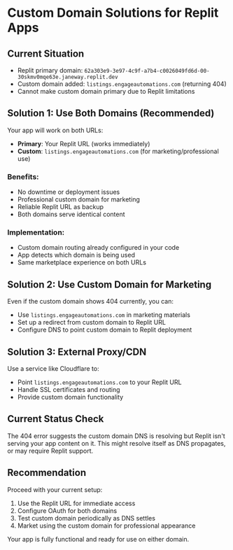 # Custom Domain Solutions for Replit Apps

## Current Situation
- Replit primary domain: `62a303e9-3e97-4c9f-a7b4-c0026049fd6d-00-30skmv0mqe63e.janeway.replit.dev`
- Custom domain added: `listings.engageautomations.com` (returning 404)
- Cannot make custom domain primary due to Replit limitations

## Solution 1: Use Both Domains (Recommended)

Your app will work on both URLs:
- **Primary**: Your Replit URL (works immediately)
- **Custom**: `listings.engageautomations.com` (for marketing/professional use)

### Benefits:
- No downtime or deployment issues
- Professional custom domain for marketing
- Reliable Replit URL as backup
- Both domains serve identical content

### Implementation:
- Custom domain routing already configured in your code
- App detects which domain is being used
- Same marketplace experience on both URLs

## Solution 2: Use Custom Domain for Marketing

Even if the custom domain shows 404 currently, you can:
- Use `listings.engageautomations.com` in marketing materials
- Set up a redirect from custom domain to Replit URL
- Configure DNS to point custom domain to Replit deployment

## Solution 3: External Proxy/CDN

Use a service like Cloudflare to:
- Point `listings.engageautomations.com` to your Replit URL
- Handle SSL certificates and routing
- Provide custom domain functionality

## Current Status Check

The 404 error suggests the custom domain DNS is resolving but Replit isn't serving your app content on it. This might resolve itself as DNS propagates, or may require Replit support.

## Recommendation

Proceed with your current setup:
1. Use the Replit URL for immediate access
2. Configure OAuth for both domains
3. Test custom domain periodically as DNS settles
4. Market using the custom domain for professional appearance

Your app is fully functional and ready for use on either domain.